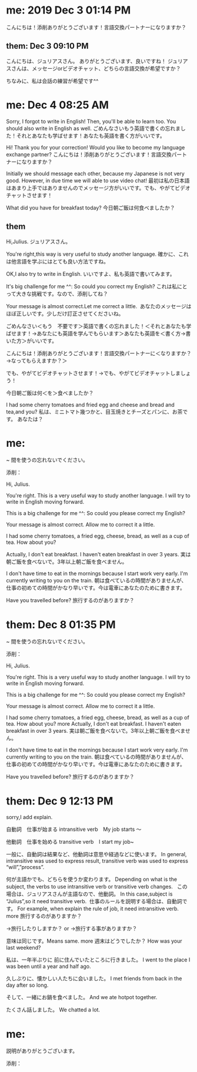 # me: 2019 Dec 3 01:14 PM

こんにちは！添削ありがとうございます！言語交換パートナーになりますか？

## them: Dec 3 09:10 PM

こんにちは、ジュリアスさん。
ありがとうございます、良いですね！
ジュリアスさんは、メッセージorビデオチャット、どちらの言語交換が希望ですか？

ちなみに、私は会話の練習が希望です^^

# me: Dec 4 08:25 AM

Sorry, I forgot to write in English! Then, you'll be able to learn too. You should also write in English as well.
ごめんなさいもう英語で書くの忘れました！それとあなたも学ばせます！あなたも英語を書く方がいいです。

Hi! Thank you for your correction! Would you like to become my language exchange partner?
こんにちは！添削ありがとうございます！言語交換パートナーになりますか？

Initially we should message each other, because my Japanese is not very good. However, in due time we will able to use video chat!
最初は私の日本語はあまり上手ではありませんのでメッセージ方がいいです。でも、やがてビデオチャットさせます！

What did you have for breakfast today?
今日朝ご飯は何食べましたか？

## them


Hi,Julius.
ジュリアスさん。

You're right,this way is very useful to study another language.
確かに、これは他言語を学ぶにはとても良い方法ですね。

OK,I also try to write in English.
いいですよ、私も英語で書いてみます。

It's big challenge for me ^^: So could you correct my English?
これは私にとって大きな挑戦です。なので、添削してね？

Your message is almost correct.Let me correct a little. 
あなたのメッセージはほぼ正しいです。少しだけ訂正させてくださいね。

ごめんなさい＜もう　不要です＞英語で書くの忘れました！＜それとあなたも学ばせます！→あなたにも英語を学んでもらいます＞あなたも英語を＜書く方→書いた方＞がいいです。

こんにちは！添削ありがとうございます！言語交換パートナーに＜なりますか？→なってもらえますか？＞

でも、やがてビデオチャットさせます！→でも、やがてビデオチャットしましょう！

今日朝ご飯は何＜を＞食べましたか？

I had some cherry tomatoes and fried egg and cheese and bread and tea,and you?
私は、ミニトマト幾つかと、目玉焼きとチーズとパンに、お茶です。
あなたは？

# me:

~ 間を使うの忘れないでください。

添削：

Hi, Julius.

You're right. This is a very useful way to study another language. I will try to write in English moving forward.

This is a big challenge for me ^^: So could you please correct my English?

Your message is almost correct. Allow me to correct it a little.


I had some cherry tomatoes, a fried egg, cheese, bread, as well as a cup of tea. How about you?


Actually, I don't eat breakfast. I haven't eaten breakfast in over 3 years.
実は朝ご飯を食べないで。3年以上朝ご飯を食べません。

I don't have time to eat in the mornings because I start work very early. I'm currently writing to you on the train.
朝は食べているの時間がありませんが、仕事の初めての時間がかなり早いです。今は電車にあなたのために書きます。

Have you travelled before?
旅行するのがありますか？

# them: Dec 8 01:35 PM

~ 間を使うの忘れないでください。

添削：

Hi, Julius.

You're right. This is a very useful way to study another language. I will try to write in English moving forward.

This is a big challenge for me ^^: So could you please correct my English?

Your message is almost correct. Allow me to correct it a little.


I had some cherry tomatoes, a fried egg, cheese, bread, as well as a cup of tea. How about you?
more
Actually, I don't eat breakfast. I haven't eaten breakfast in over 3 years.
実は朝ご飯を食べないで。3年以上朝ご飯を食べません。

I don't have time to eat in the mornings because I start work very early. I'm currently writing to you on the train.
朝は食べているの時間がありませんが、仕事の初めての時間がかなり早いです。今は電車にあなたのために書きます。

Have you travelled before?
旅行するのがありますか？

# them: Dec 9 12:13 PM

sorry,I add explain.

自動詞　仕事が始まる
intransitive verb　My job starts 〜

他動詞　仕事を始める
transitive verb　I start my job~

一般に、自動詞は結果など、他動詞は意思や経過などに使います。
In general, intransitive was used to express  result,  transitive verb was used to express “will”,”process”.

何が主語かでも、どちらを使うか変わります。 Depending on what is the subject, the verbs to use intransitive verb or transitive verb changes.  
この場合は、ジュリアスさんが主語なので、他動詞。 In this case,subject is “Julius”,so it need transitive verb. 
仕事のルールを説明する場合は、自動詞です。
For example, when explain the rule of job, it need intransitive verb.
more
旅行するのがありますか？

→旅行したりしますか？
or
→旅行する事がありますか？

意味は同じです。Means same.
more
週末はどうでしたか？
How was your last weekend?

私は、一年半ぶりに 前に住んでいたところに行きました。
I went to the place I was been until a year and half ago.

久しぶりに、懐かしい人たちに会いました。
I met friends from back in the day after so long.

そして、一緒にお鍋を食べました。
And we ate hotpot together.

たくさん話しました。
We chatted a lot.

# me:

説明がありがとうございます。

添削：



